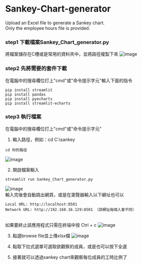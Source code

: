 # Sankey-Chart-generator
Upload an Excel file to generate a Sankey chart.
<br/> Only the employee hours file is provided.
### step1 下載檔案Sankey_Chart_generator.py
將檔案儲存在C槽或是常用的資料夾中，並將路徑複製下來
![image](https://github.com/user-attachments/assets/2fcb67bb-123b-4229-b574-eb328b343c96)

### step2 先將需要的套件下載
在電腦中的搜尋欄位打上"cmd"或"命令提示字元"輸入下面的指令
```python=
pip install streamlit
pip install pandas
pip install pyecharts
pip install streamlit-echarts
```
### step3 執行檔案
在電腦中的搜尋欄位打上"cmd"或"命令提示字元"
1. 輸入路徑，例如：cd C:\sankey
```
cd 你的路徑
```
![image](https://github.com/user-attachments/assets/4e2a8701-4477-4e8f-a53b-cd3edb671f94)

2. 開啟檔案輸入
```
streamlit run Sankey_Chart_generator.py
```

![image](https://github.com/user-attachments/assets/c6075306-c007-4fce-976b-8fbd0b508d62)
<br/>輸入完後會自動跳出網頁，或是在瀏覽器輸入以下網址也可以
```
Local URL: http://localhost:8501
Network URL: http://192.168.16.129:8501 （該網址每個人會不同）
```
<br/>如果要終止該應用程式只需在終端中按 Ctrl + c
![image](https://github.com/user-attachments/assets/fa1d499c-2341-45b5-aa8c-10f64a34209f)

3. 點選browse file並上傳xlsx檔
![image](https://github.com/user-attachments/assets/e71f335f-29cb-4f0f-986d-5c1d37ba03c5)

4. 點取下拉式選單可選取欲觀察的成員，或是也可以按下全選

5. 接著就可以透過sankey chart來觀察每位成員的工時比例了

